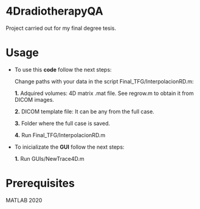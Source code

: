 # 4DradiotherapyQA
Project carried out for my final degree tesis.

# Usage

- To use this **code** follow the next steps:

  Change paths with your data in the script Final_TFG/InterpolacionRD.m:

  **1.** Adquired volumes: 4D matrix .mat file. See regrow.m to obtain it from DICOM images.

  **2.** DICOM template file: It can be any from the full case.

  **3.** Folder where the full case is saved.

  **4.** Run Final_TFG/InterpolacionRD.m

- To inicializate the **GUI** follow the next steps:

  **1.** Run GUIs/NewTrace4D.m

# Prerequisites

MATLAB 2020


